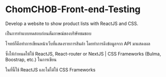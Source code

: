 # ChomCHOB-Front-end-Testing
Develop a website to show product lists with ReactJS and CSS.

เป็นการทำแบบทดสอบก่อนสัมภาษณ์ของบริษัทชมชอบ 

โจทย์ก็คือทำการเขียนหน้าเว็บที่แสดงรายการสินค้า โดยทำการดึงข้อมูลจาก API มาแสดงผล

ซึ่งให้กำหนดให้ใช้ ReactJS, React-router or NextJS | CSS Frameworks (Bulma, Boostrap, etc.) ในการเขียน

ในที่นี้ใช้ ReactJS และไม่ได้ใช้ CSS Frameworks 
